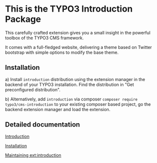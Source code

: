 This is the TYPO3 Introduction Package
======================================

This carefully crafted extension gives you a small insight in the powerful
toolbox of the TYPO3 CMS framework.

It comes with a full-fledged website, delivering a theme based on Twitter
bootstrap with simple options to modify the base theme.

Installation
------------

a) Install `introduction` distribution using the extension manager in the
backend of your TYPO3 installation. Find the distribution in "Get preconfigured distribution".

b) Alternatively, add `introduction` via composer `composer require typo3/cms-introduction`
to your existing composer based project, go the backend extension manager and load the extension.

Detailed documentation
----------------------

[Introduction](Documentation/Introduction.rst)

[Installation](Documentation/Installation.rst)

[Maintaining ext:introduction](Documentation/Maintenance.rst)
